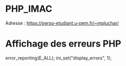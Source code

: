 # PHP_IMAC

Adresse : https://perso-etudiant.u-pem.fr/~mpluchar/

# Affichage des erreurs PHP
error_reporting(E_ALL);
ini_set("display_errors", 1);